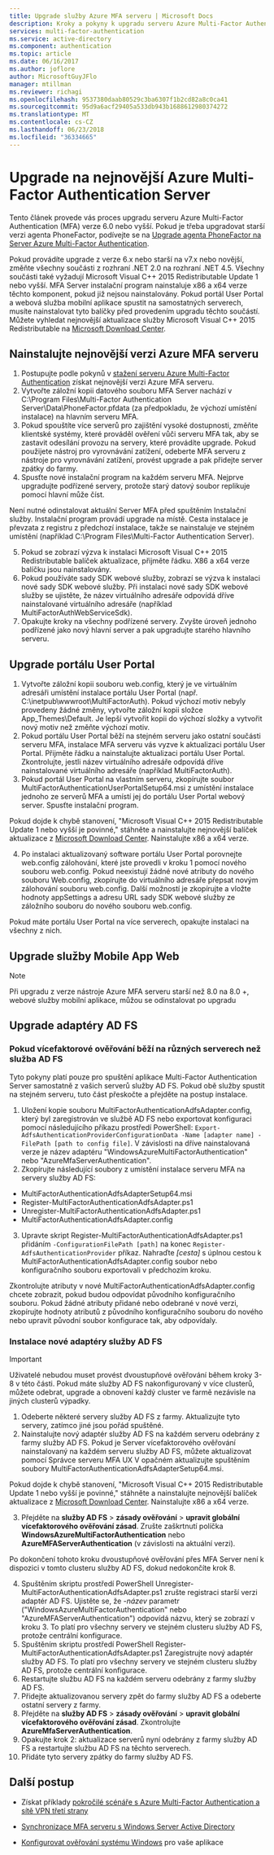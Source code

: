 ```yaml
---
title: Upgrade služby Azure MFA serveru | Microsoft Docs
description: Kroky a pokyny k upgradu serveru Azure Multi-Factor Authentication na novější verzi.
services: multi-factor-authentication
ms.service: active-directory
ms.component: authentication
ms.topic: article
ms.date: 06/16/2017
ms.author: joflore
author: MicrosoftGuyJFlo
manager: mtillman
ms.reviewer: richagi
ms.openlocfilehash: 9537380daab80529c3ba6307f1b2cd82a8c0ca41
ms.sourcegitcommit: 95d9a6acf29405a533db943b1688612980374272
ms.translationtype: MT
ms.contentlocale: cs-CZ
ms.lasthandoff: 06/23/2018
ms.locfileid: "36334665"
---
```

# <a name="upgrade-to-the-latest-azure-multi-factor-authentication-server"></a>Upgrade na nejnovější Azure Multi-Factor Authentication Server

Tento článek provede vás proces upgradu serveru Azure Multi-Factor Authentication (MFA) verze 6.0 nebo vyšší. Pokud je třeba upgradovat starší verzi agenta PhoneFactor, podívejte se na [Upgrade agenta PhoneFactor na Server Azure Multi-Factor Authentication](howto-mfaserver-deploy-upgrade-pf.md).

Pokud provádíte upgrade z verze 6.x nebo starší na v7.x nebo novější, změňte všechny součásti z rozhraní .NET 2.0 na rozhraní .NET 4.5. Všechny součásti také vyžadují Microsoft Visual C++ 2015 Redistributable Update 1 nebo vyšší. MFA Server instalační program nainstaluje x86 a x64 verze těchto komponent, pokud již nejsou nainstalovány. Pokud portál User Portal a webová služba mobilní aplikace spustit na samostatných serverech, musíte nainstalovat tyto balíčky před provedením upgradu těchto součástí. Můžete vyhledat nejnovější aktualizace služby Microsoft Visual C++ 2015 Redistributable na [Microsoft Download Center](https://www.microsoft.com/en-us/download/). 

## <a name="install-the-latest-version-of-azure-mfa-server"></a>Nainstalujte nejnovější verzi Azure MFA serveru

1. Postupujte podle pokynů v [stažení serveru Azure Multi-Factor Authentication](howto-mfaserver-deploy.md#download-the-mfa-server) získat nejnovější verzi Azure MFA serveru.
2. Vytvořte záložní kopii datového souboru MFA Server nachází v C:\Program Files\Multi-Factor Authentication Server\Data\PhoneFactor.pfdata (za předpokladu, že výchozí umístění instalace) na hlavním serveru MFA.
3. Pokud spouštíte více serverů pro zajištění vysoké dostupnosti, změňte klientské systémy, které prováděl ověření vůči serveru MFA tak, aby se zastavit odesílání provozu na servery, které provádíte upgrade. Pokud použijete nástroj pro vyrovnávání zatížení, odeberte MFA serveru z nástroje pro vyrovnávání zatížení, provést upgrade a pak přidejte server zpátky do farmy.
4. Spusťte nové instalační program na každém serveru MFA. Nejprve upgradujte podřízené servery, protože starý datový soubor replikuje pomocí hlavní může číst. 

  Není nutné odinstalovat aktuální Server MFA před spuštěním Instalační služby. Instalační program provádí upgrade na místě. Cesta instalace je převzata z registru z předchozí instalace, takže se nainstaluje ve stejném umístění (například C:\Program Files\Multi-Factor Authentication Server). 
  
5. Pokud se zobrazí výzva k instalaci Microsoft Visual C++ 2015 Redistributable balíček aktualizace, přijměte řádku. X86 a x64 verze balíčku jsou nainstalovány.
5. Pokud používáte sady SDK webové služby, zobrazí se výzva k instalaci nové sady SDK webové služby. Při instalaci nové sady SDK webové služby se ujistěte, že název virtuálního adresáře odpovídá dříve nainstalované virtuálního adresáře (například MultiFactorAuthWebServiceSdk).
6. Opakujte kroky na všechny podřízené servery. Zvyšte úroveň jednoho podřízené jako nový hlavní server a pak upgradujte starého hlavního serveru. 

## <a name="upgrade-the-user-portal"></a>Upgrade portálu User Portal

1. Vytvořte záložní kopii souboru web.config, který je ve virtuálním adresáři umístění instalace portálu User Portal (např. C:\inetpub\wwwroot\MultiFactorAuth). Pokud výchozí motiv nebyly provedeny žádné změny, vytvořte záložní kopii složce App_Themes\Default. Je lepší vytvořit kopii do výchozí složky a vytvořit nový motiv než změňte výchozí motiv.
2. Pokud portálu User Portal běží na stejném serveru jako ostatní součásti serveru MFA, instalace MFA serveru vás vyzve k aktualizaci portálu User Portal. Přijměte řádku a nainstalujte aktualizaci portálu User Portal. Zkontrolujte, jestli název virtuálního adresáře odpovídá dříve nainstalované virtuálního adresáře (například MultiFactorAuth).
3. Pokud portál User Portal na vlastním serveru, zkopírujte soubor MultiFactorAuthenticationUserPortalSetup64.msi z umístění instalace jednoho ze serverů MFA a umístí jej do portálu User Portal webový server. Spusťte instalační program. 

  Pokud dojde k chybě stanovení, "Microsoft Visual C++ 2015 Redistributable Update 1 nebo vyšší je povinné," stáhněte a nainstalujte nejnovější balíček aktualizace z [Microsoft Download Center](https://www.microsoft.com/download/). Nainstalujte x86 a x64 verze.

4. Po instalaci aktualizovaný software portálu User Portal porovnejte web.config zálohování, které jste provedli v kroku 1 pomocí nového souboru web.config. Pokud neexistují žádné nové atributy do nového souboru Web.config, zkopírujte do virtuálního adresáře přepsat novým zálohování souboru web.config. Další možností je zkopírujte a vložte hodnoty appSettings a adresu URL sady SDK webové služby ze záložního souboru do nového souboru web.config.

Pokud máte portálu User Portal na více serverech, opakujte instalaci na všechny z nich. 

## <a name="upgrade-the-mobile-app-web-service"></a>Upgrade služby Mobile App Web

> [!NOTE]
> Při upgradu z verze nástroje Azure MFA serveru starší než 8.0 na 8.0 +, webové služby mobilní aplikace, můžou se odinstalovat po upgradu

## <a name="upgrade-the-ad-fs-adapters"></a>Upgrade adaptéry AD FS

### <a name="if-mfa-runs-on-different-servers-than-ad-fs"></a>Pokud vícefaktorové ověřování běží na různých serverech než služba AD FS

Tyto pokyny platí pouze pro spuštění aplikace Multi-Factor Authentication Server samostatně z vašich serverů služby AD FS. Pokud obě služby spustit na stejném serveru, tuto část přeskočte a přejděte na postup instalace. 

1. Uložení kopie souboru MultiFactorAuthenticationAdfsAdapter.config, který byl zaregistrován ve službě AD FS nebo exportovat konfiguraci pomocí následujícího příkazu prostředí PowerShell: `Export-AdfsAuthenticationProviderConfigurationData -Name [adapter name] -FilePath [path to config file]`. V závislosti na dříve nainstalovaná verze je název adaptéru "WindowsAzureMultiFactorAuthentication" nebo "AzureMfaServerAuthentication".
2. Zkopírujte následující soubory z umístění instalace serveru MFA na servery služby AD FS:

  - MultiFactorAuthenticationAdfsAdapterSetup64.msi
  - Register-MultiFactorAuthenticationAdfsAdapter.ps1
  - Unregister-MultiFactorAuthenticationAdfsAdapter.ps1
  - MultiFactorAuthenticationAdfsAdapter.config

3. Upravte skript Register-MultiFactorAuthenticationAdfsAdapter.ps1 přidáním `-ConfigurationFilePath [path]` na konec `Register-AdfsAuthenticationProvider` příkaz. Nahraďte *[cesta]* s úplnou cestou k MultiFactorAuthenticationAdfsAdapter.config soubor nebo konfiguračního souboru exportovali v předchozím kroku. 

  Zkontrolujte atributy v nové MultiFactorAuthenticationAdfsAdapter.config chcete zobrazit, pokud budou odpovídat původního konfiguračního souboru. Pokud žádné atributy přidané nebo odebrané v nové verzi, zkopírujte hodnoty atributů z původního konfiguračního souboru do nového nebo upravit původní soubor konfigurace tak, aby odpovídaly.

### <a name="install-new-ad-fs-adapters"></a>Instalace nové adaptéry služby AD FS

> [!IMPORTANT] 
> Uživatelé nebudou muset provést dvoustupňové ověřování během kroky 3-8 v této části. Pokud máte služby AD FS nakonfigurovaný v více clusterů, můžete odebrat, upgrade a obnovení každý cluster ve farmě nezávisle na jiných clusterů výpadky.

1. Odeberte některé servery služby AD FS z farmy. Aktualizujte tyto servery, zatímco jiné jsou pořád spuštěné.
2. Nainstalujte nový adaptér služby AD FS na každém serveru odebrány z farmy služby AD FS. Pokud je Server vícefaktorového ověřování nainstalovaný na každém serveru služby AD FS, můžete aktualizovat pomocí Správce serveru MFA UX V opačném aktualizujte spuštěním soubory MultiFactorAuthenticationAdfsAdapterSetup64.msi. 

  Pokud dojde k chybě stanovení, "Microsoft Visual C++ 2015 Redistributable Update 1 nebo vyšší je povinné," stáhněte a nainstalujte nejnovější balíček aktualizace z [Microsoft Download Center](https://www.microsoft.com/download/). Nainstalujte x86 a x64 verze.

3. Přejděte na **služby AD FS** > **zásady ověřování** > **upravit globální vícefaktorového ověřování zásad**. Zrušte zaškrtnutí políčka **WindowsAzureMultiFactorAuthentication** nebo **AzureMFAServerAuthentication** (v závislosti na aktuální verzi). 

  Po dokončení tohoto kroku dvoustupňové ověřování přes MFA Server není k dispozici v tomto clusteru služby AD FS, dokud nedokončíte krok 8.

4. Spuštěním skriptu prostředí PowerShell Unregister-MultiFactorAuthenticationAdfsAdapter.ps1 zrušte registraci starší verzi adaptér AD FS. Ujistěte se, že *-název* parametr ("WindowsAzureMultiFactorAuthentication" nebo "AzureMFAServerAuthentication") odpovídá názvu, který se zobrazí v kroku 3. To platí pro všechny servery ve stejném clusteru služby AD FS, protože centrální konfigurace.
5. Spuštěním skriptu prostředí PowerShell Register-MultiFactorAuthenticationAdfsAdapter.ps1 Zaregistrujte nový adaptér služby AD FS. To platí pro všechny servery ve stejném clusteru služby AD FS, protože centrální konfigurace.
6. Restartujte službu AD FS na každém serveru odebrány z farmy služby AD FS.
7. Přidejte aktualizovanou servery zpět do farmy služby AD FS a odeberte ostatní servery z farmy.
8. Přejděte na **služby AD FS** > **zásady ověřování** > **upravit globální vícefaktorového ověřování zásad**. Zkontrolujte **AzureMfaServerAuthentication**.
9. Opakujte krok 2: aktualizace serverů nyní odebrány z farmy služby AD FS a restartujte službu AD FS na těchto serverech.
10. Přidáte tyto servery zpátky do farmy služby AD FS.

## <a name="next-steps"></a>Další postup

- Získat příklady [pokročilé scénáře s Azure Multi-Factor Authentication a sítě VPN třetí strany](howto-mfaserver-nps-vpn.md)

- [Synchronizace MFA serveru s Windows Server Active Directory](howto-mfaserver-dir-ad.md)

- [Konfigurovat ověřování systému Windows](howto-mfaserver-windows.md) pro vaše aplikace
